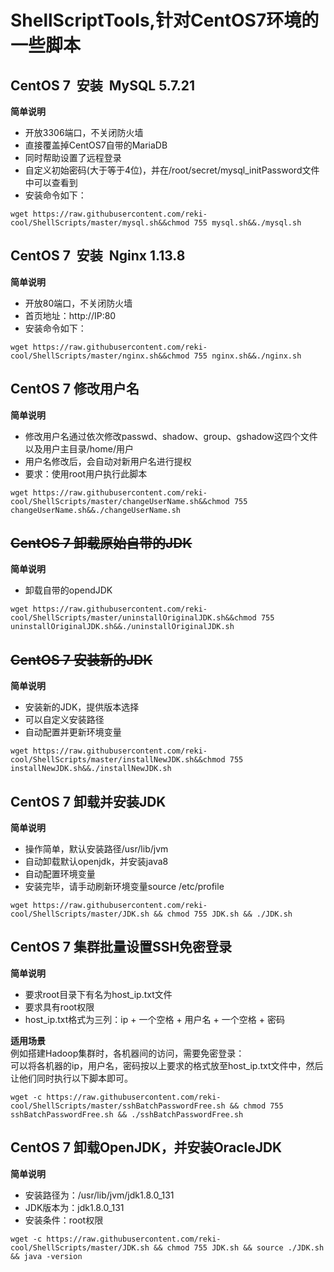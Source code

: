 # ShellScriptTools,针对CentOS7环境的一些脚本

## CentOS 7  安装  MySQL 5.7.21
**简单说明**
- 开放3306端口，不关闭防火墙
- 直接覆盖掉CentOS7自带的MariaDB
- 同时帮助设置了远程登录
- 自定义初始密码(大于等于4位)，并在/root/secret/mysql_initPassword文件中可以查看到
- 安装命令如下：
```
wget https://raw.githubusercontent.com/reki-cool/ShellScripts/master/mysql.sh&&chmod 755 mysql.sh&&./mysql.sh
```

## CentOS 7  安装  Nginx 1.13.8
**简单说明**
- 开放80端口，不关闭防火墙
- 首页地址：http://IP:80
- 安装命令如下：
```
wget https://raw.githubusercontent.com/reki-cool/ShellScripts/master/nginx.sh&&chmod 755 nginx.sh&&./nginx.sh
```

## CentOS 7  修改用户名
**简单说明**
- 修改用户名通过依次修改passwd、shadow、group、gshadow这四个文件以及用户主目录/home/用户
- 用户名修改后，会自动对新用户名进行提权
- 要求：使用root用户执行此脚本
```
wget https://raw.githubusercontent.com/reki-cool/ShellScripts/master/changeUserName.sh&&chmod 755 changeUserName.sh&&./changeUserName.sh
```

## ~~CentOS 7  卸载原始自带的JDK~~
**简单说明**
- 卸载自带的opendJDK
```
wget https://raw.githubusercontent.com/reki-cool/ShellScripts/master/uninstallOriginalJDK.sh&&chmod 755 uninstallOriginalJDK.sh&&./uninstallOriginalJDK.sh
```

## ~~CentOS 7  安装新的JDK~~
**简单说明**
- 安装新的JDK，提供版本选择
- 可以自定义安装路径
- 自动配置并更新环境变量
```
wget https://raw.githubusercontent.com/reki-cool/ShellScripts/master/installNewJDK.sh&&chmod 755 installNewJDK.sh&&./installNewJDK.sh
```

## CentOS 7 卸载并安装JDK
**简单说明**
- 操作简单，默认安装路径/usr/lib/jvm
- 自动卸载默认openjdk，并安装java8
- 自动配置环境变量
- 安装完毕，请手动刷新环境变量source /etc/profile  
```
wget https://raw.githubusercontent.com/reki-cool/ShellScripts/master/JDK.sh && chmod 755 JDK.sh && ./JDK.sh
```


## CentOS 7 集群批量设置SSH免密登录
**简单说明**
- 要求root目录下有名为host_ip.txt文件
- 要求具有root权限
- host_ip.txt格式为三列：ip + 一个空格 + 用户名 + 一个空格 + 密码  

**适用场景**  
例如搭建Hadoop集群时，各机器间的访问，需要免密登录：  
可以将各机器的ip，用户名，密码按以上要求的格式放至host_ip.txt文件中，然后让他们同时执行以下脚本即可。  
```
wget -c https://raw.githubusercontent.com/reki-cool/ShellScripts/master/sshBatchPasswordFree.sh && chmod 755 sshBatchPasswordFree.sh && ./sshBatchPasswordFree.sh
```

## CentOS 7 卸载OpenJDK，并安装OracleJDK  
**简单说明**  
- 安装路径为：/usr/lib/jvm/jdk1.8.0_131  
- JDK版本为：jdk1.8.0_131  
- 安装条件：root权限

```
wget -c https://raw.githubusercontent.com/reki-cool/ShellScripts/master/JDK.sh && chmod 755 JDK.sh && source ./JDK.sh && java -version
```
